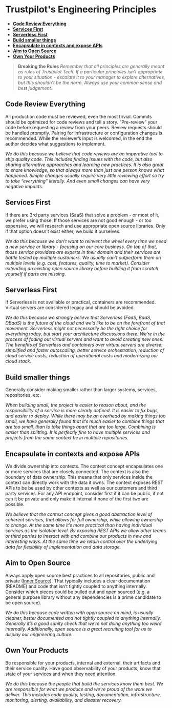 # Trustpilot's Engineering Principles

- **[Code Review Everything](#code-review-everything)**
- **[Services First](#services-first)**
- **[Serverless First](#serverless-first)**
- **[Build smaller things](#build-smaller-things)**
- **[Encapsulate in contexts and expose APIs](#encapsulate-in-contexts-and-expose-apis)**
- **[Aim to Open Source](#aim-to-open-source)**
- **[Own Your Products](#own-your-products)**


> **Breaking the Rules**
> *Remember that all principles are generally meant as rules of Trustpilot Tech. If a particular principles isn’t appropriate to your situation - escalate it to your manager to explore alternatives, but this shouldn’t be the norm. Always use your common sense and best judgement.*

## Code Review Everything

All production code must be reviewed, even the most trivial. Commits should be optimized for code reviews and tell a story. “Pre-review” your code before requesting a review from your peers. Review requests should be handled promptly. Pairing for infrastructure or configuration changes is recommended. While the reviewer’s input is welcomed, in the end the author decides what suggestions to implement.

*We do this because we believe that code reviews are an imperative tool to ship quality code. This includes finding issues with the code, but also sharing alternative approaches and learning new practices. It is also great to share knowledge, so that always more than just one person knows what happened. Simple changes usually require very little reviewing effort so try to take “everything” literally. And even small changes can have very negative impacts.*

## Services First

If there are 3rd party services (SaaS) that solve a problem - or most of it, we prefer using those.
If those services are not good enough - or too expensive, we will research and use appropriate open source libraries. Only if that option doesn’t exist either, we build it ourselves.

*We do this because we don’t want to reinvent the wheel every time we need a new service or library - focusing on our core business. On top of that, those service providers are experts in their domain and their services are battle tested by multiple customers. We usually can’t outperform them on multiple levels (e.g. cost, features, quality, time to market). Consider extending an existing open source library before building it from scratch yourself if parts are missing.*

## Serverless First

If Serverless is not available or practical, containers are recommended.
Virtual servers are considered legacy and should be avoided.

*We do this because we strongly believe that Serverless (FaaS, BaaS, DBaaS) is the future of the cloud and we’d like to be on the forefront of that movement. Serverless might not necessarily be the right choice for everything today, but start your architecture discussions there. We’re in the process of fading out virtual servers and want to avoid creating new ones. The benefits of Serverless and containers over virtual servers are diverse: simplified and faster autoscaling, better service orchestration, reduction of cloud service costs, reduction of operational costs and modernizing our cloud stack.*

## Build smaller things

Generally consider making smaller rather than larger systems, services, repositories, etc.

*When building small, the project is easier to reason about, and the responsibility of a service is more clearly defined. It is easier to fix bugs, and easier to deploy.*
*While there may be an overhead by making things too small, we have generally found that it’s much easier to combine things that are too small, than to take things apart that are too large. Combining is easier than splitting.*
*It is perfectly fine to have multiple services and projects from the same context be in multiple repositories.*

## Encapsulate in contexts and expose APIs

We divide ownership into contexts. The context concept encapsulates one or more services that are closely connected. The context is also the boundary of data ownership. This means that only services inside the context can directly work with the data it owns. The context exposes REST APIs to be be used by other contexts as well as our customers and third party services. For any API endpoint, consider first if it can be public, if not can it be private and only make it internal if none of the first two are possible.

*We believe that the context concept gives a good abstraction level of coherent services, that allows for full ownership, while allowing ownership to change. At the same time it’s more practical than having individual services as the isolation level. By exposing REST APIs we allow other teams or third parties to interact with and combine our products in new and interesting ways. At the same time we retain control over the underlying data for flexibility of implementation and data storage.*

## Aim to Open Source

Always apply open source best practices to all repositories, public and private ([Inner Source](https://en.wikipedia.org/wiki/Inner_source)). That typically includes a clear documentation (README) and code that isn’t tightly coupled to anything internally. Consider which pieces could be pulled out and open sourced (e.g. a general purpose library without any dependencies is a prime candidate to be open source).

*We do this because code written with open source on mind, is usually cleaner, better documented and not tightly coupled to anything internally. Generally it’s a good sanity check that we’re not doing anything too weird internally. Additionally, open source is a great recruiting tool for us to display our engineering culture.*

## Own Your Products

Be responsible for your products, internal and external, their artifacts and their service quality. Have good observability of your products, know that state of your services and when they need attention.

*We do this because the people that build the services know them best. We are responsible for what we produce and we're proud of the work we deliver. This includes code quality, testing, documentation, infrastructure, monitoring, alerting, availability, and disaster recovery.*
